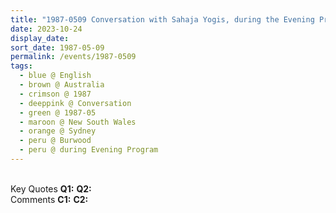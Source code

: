 ```yaml
---
title: "1987-0509 Conversation with Sahaja Yogis, during the Evening Program, Āśhram, 10 Clarence Street, Burwood, Sydney, New South Wales, Australia"
date: 2023-10-24
display_date: 
sort_date: 1987-05-09
permalink: /events/1987-0509
tags:
  - blue @ English
  - brown @ Australia
  - crimson @ 1987
  - deeppink @ Conversation
  - green @ 1987-05
  - maroon @ New South Wales
  - orange @ Sydney
  - peru @ Burwood  
  - peru @ during Evening Program
---
```


<br>

<wave-list>
  <list-title color="DarkSeaGreen" width="55">Key Quotes</list-title>
  <list-item color="BlanchedAlmond" width="280"><b>Q1:</b> <i></i></list-item>
  <list-item color="Lavender" width="280"><b>Q2:</b> <i></i></list-item>
</wave-list>

<br>

<wave-list>
  <list-title color="DarkSeaGreen" width="55">Comments</list-title>
  <list-item color="BlanchedAlmond" width="280"><b>C1:</b> <i></i></list-item>
  <list-item color="Lavender" width="280"><b>C2:</b> <i></i></list-item>
</wave-list>